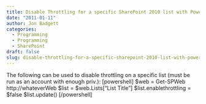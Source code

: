 ```yaml
---
title: Disable Throttling for a specific SharePoint 2010 list with PowerShell
date: "2011-01-11"
author: Jon Badgett
categories:
  - Programming
  - Programming
  - SharePoint
draft: false
slug: disable-throttling-for-a-specific-sharepoint-2010-list-with-powershell
---
```


The following can be used to disable throttling on a specific list (must be run
as an account with enough priv.): [powershell]
$web = Get-SPWeb http://whateverWeb
$list =
$web.Lists[“List Title”]
$list.enablethrottling = $false
$list.update()
[/powershell]

